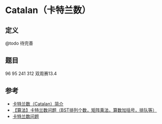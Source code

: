 # Catalan（卡特兰数）

## 定义

@todo 待完善

## 题目

96 95 241 312 双周赛13.4

## 参考

- [卡特兰数（Catalan）简介](https://www.cnblogs.com/youxin/p/3293345.html)
- [【算法】卡特兰数问题（BST排列个数，矩阵乘法，算数加括号，排队等）](https://blog.csdn.net/haolexiao/article/details/54972446)
- [卡特兰数问题](https://blog.csdn.net/haolexiao/article/details/54972446)
